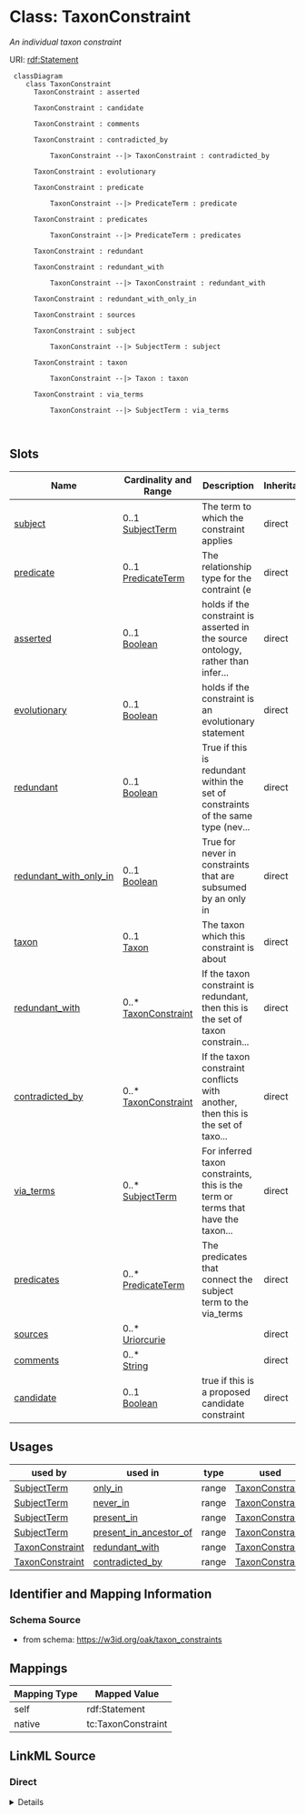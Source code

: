 # Class: TaxonConstraint


_An individual taxon constraint_





URI: [rdf:Statement](http://www.w3.org/1999/02/22-rdf-syntax-ns#Statement)



```{mermaid}
 classDiagram
    class TaxonConstraint
      TaxonConstraint : asserted
        
      TaxonConstraint : candidate
        
      TaxonConstraint : comments
        
      TaxonConstraint : contradicted_by
        
          TaxonConstraint --|> TaxonConstraint : contradicted_by
        
      TaxonConstraint : evolutionary
        
      TaxonConstraint : predicate
        
          TaxonConstraint --|> PredicateTerm : predicate
        
      TaxonConstraint : predicates
        
          TaxonConstraint --|> PredicateTerm : predicates
        
      TaxonConstraint : redundant
        
      TaxonConstraint : redundant_with
        
          TaxonConstraint --|> TaxonConstraint : redundant_with
        
      TaxonConstraint : redundant_with_only_in
        
      TaxonConstraint : sources
        
      TaxonConstraint : subject
        
          TaxonConstraint --|> SubjectTerm : subject
        
      TaxonConstraint : taxon
        
          TaxonConstraint --|> Taxon : taxon
        
      TaxonConstraint : via_terms
        
          TaxonConstraint --|> SubjectTerm : via_terms
        
      
```




<!-- no inheritance hierarchy -->


## Slots

| Name | Cardinality and Range | Description | Inheritance |
| ---  | --- | --- | --- |
| [subject](subject.md) | 0..1 <br/> [SubjectTerm](SubjectTerm.md) | The term to which the constraint applies | direct |
| [predicate](predicate.md) | 0..1 <br/> [PredicateTerm](PredicateTerm.md) | The relationship type for the contraint (e | direct |
| [asserted](asserted.md) | 0..1 <br/> [Boolean](Boolean.md) | holds if the constraint is asserted in the source ontology, rather than infer... | direct |
| [evolutionary](evolutionary.md) | 0..1 <br/> [Boolean](Boolean.md) | holds if the constraint is an evolutionary statement | direct |
| [redundant](redundant.md) | 0..1 <br/> [Boolean](Boolean.md) | True if this is redundant within the set of constraints of the same type (nev... | direct |
| [redundant_with_only_in](redundant_with_only_in.md) | 0..1 <br/> [Boolean](Boolean.md) | True for never in constraints that are subsumed by an only in | direct |
| [taxon](taxon.md) | 0..1 <br/> [Taxon](Taxon.md) | The taxon which this constraint is about | direct |
| [redundant_with](redundant_with.md) | 0..* <br/> [TaxonConstraint](TaxonConstraint.md) | If the taxon constraint is redundant, then this is the set of taxon constrain... | direct |
| [contradicted_by](contradicted_by.md) | 0..* <br/> [TaxonConstraint](TaxonConstraint.md) | If the taxon constraint conflicts with another,  then this is the set of taxo... | direct |
| [via_terms](via_terms.md) | 0..* <br/> [SubjectTerm](SubjectTerm.md) | For inferred taxon constraints, this is the term or terms that have the taxon... | direct |
| [predicates](predicates.md) | 0..* <br/> [PredicateTerm](PredicateTerm.md) | The predicates that connect the subject term to the via_terms | direct |
| [sources](sources.md) | 0..* <br/> [Uriorcurie](Uriorcurie.md) |  | direct |
| [comments](comments.md) | 0..* <br/> [String](String.md) |  | direct |
| [candidate](candidate.md) | 0..1 <br/> [Boolean](Boolean.md) | true if this is a proposed candidate constraint | direct |





## Usages

| used by | used in | type | used |
| ---  | --- | --- | --- |
| [SubjectTerm](SubjectTerm.md) | [only_in](only_in.md) | range | [TaxonConstraint](TaxonConstraint.md) |
| [SubjectTerm](SubjectTerm.md) | [never_in](never_in.md) | range | [TaxonConstraint](TaxonConstraint.md) |
| [SubjectTerm](SubjectTerm.md) | [present_in](present_in.md) | range | [TaxonConstraint](TaxonConstraint.md) |
| [SubjectTerm](SubjectTerm.md) | [present_in_ancestor_of](present_in_ancestor_of.md) | range | [TaxonConstraint](TaxonConstraint.md) |
| [TaxonConstraint](TaxonConstraint.md) | [redundant_with](redundant_with.md) | range | [TaxonConstraint](TaxonConstraint.md) |
| [TaxonConstraint](TaxonConstraint.md) | [contradicted_by](contradicted_by.md) | range | [TaxonConstraint](TaxonConstraint.md) |






## Identifier and Mapping Information







### Schema Source


* from schema: https://w3id.org/oak/taxon_constraints





## Mappings

| Mapping Type | Mapped Value |
| ---  | ---  |
| self | rdf:Statement |
| native | tc:TaxonConstraint |





## LinkML Source

<!-- TODO: investigate https://stackoverflow.com/questions/37606292/how-to-create-tabbed-code-blocks-in-mkdocs-or-sphinx -->

### Direct

<details>
```yaml
name: TaxonConstraint
description: An individual taxon constraint
from_schema: https://w3id.org/oak/taxon_constraints
rank: 1000
attributes:
  subject:
    name: subject
    description: The term to which the constraint applies
    comments:
    - this is a reciprocal slot and will be the same as the containing SubjectTerm
    from_schema: https://w3id.org/oak/taxon_constraints
    rank: 1000
    slot_uri: rdf:subject
    range: SubjectTerm
  predicate:
    name: predicate
    description: The relationship type for the contraint (e.g. in_taxon, never_in
      taxon)
    todos:
    - define a value set of this
    from_schema: https://w3id.org/oak/taxon_constraints
    rank: 1000
    slot_uri: rdf:predicate
    range: PredicateTerm
  asserted:
    name: asserted
    description: holds if the constraint is asserted in the source ontology, rather
      than inferred by rules or reasoning
    from_schema: https://w3id.org/oak/taxon_constraints
    rank: 1000
    range: boolean
  evolutionary:
    name: evolutionary
    description: holds if the constraint is an evolutionary statement
    from_schema: https://w3id.org/oak/taxon_constraints
    rank: 1000
    range: boolean
  redundant:
    name: redundant
    description: True if this is redundant within the set of constraints of the same
      type (never vs only)
    from_schema: https://w3id.org/oak/taxon_constraints
    rank: 1000
    range: boolean
  redundant_with_only_in:
    name: redundant_with_only_in
    description: True for never in constraints that are subsumed by an only in
    from_schema: https://w3id.org/oak/taxon_constraints
    rank: 1000
    range: boolean
  taxon:
    name: taxon
    description: The taxon which this constraint is about. May be species or a more
      general class.
    from_schema: https://w3id.org/oak/taxon_constraints
    rank: 1000
    slot_uri: rdf:object
    range: Taxon
    inlined: true
  redundant_with:
    name: redundant_with
    description: If the taxon constraint is redundant, then this is the set of taxon
      constraints that it is redundant with
    from_schema: https://w3id.org/oak/taxon_constraints
    rank: 1000
    multivalued: true
    range: TaxonConstraint
  contradicted_by:
    name: contradicted_by
    description: If the taxon constraint conflicts with another,  then this is the
      set of taxon constraints that it is redundant with
    from_schema: https://w3id.org/oak/taxon_constraints
    rank: 1000
    multivalued: true
    range: TaxonConstraint
  via_terms:
    name: via_terms
    description: For inferred taxon constraints, this is the term or terms that have
      the taxon constraint asserted
    from_schema: https://w3id.org/oak/taxon_constraints
    rank: 1000
    multivalued: true
    range: SubjectTerm
    inlined: true
    inlined_as_list: true
  predicates:
    name: predicates
    description: The predicates that connect the subject term to the via_terms.
    from_schema: https://w3id.org/oak/taxon_constraints
    rank: 1000
    multivalued: true
    range: PredicateTerm
  sources:
    name: sources
    from_schema: https://w3id.org/oak/taxon_constraints
    rank: 1000
    multivalued: true
    range: uriorcurie
  comments:
    name: comments
    from_schema: https://w3id.org/oak/taxon_constraints
    rank: 1000
    multivalued: true
    range: string
  candidate:
    name: candidate
    description: true if this is a proposed candidate constraint
    from_schema: https://w3id.org/oak/taxon_constraints
    rank: 1000
    range: boolean
class_uri: rdf:Statement

```
</details>

### Induced

<details>
```yaml
name: TaxonConstraint
description: An individual taxon constraint
from_schema: https://w3id.org/oak/taxon_constraints
rank: 1000
attributes:
  subject:
    name: subject
    description: The term to which the constraint applies
    comments:
    - this is a reciprocal slot and will be the same as the containing SubjectTerm
    from_schema: https://w3id.org/oak/taxon_constraints
    rank: 1000
    slot_uri: rdf:subject
    alias: subject
    owner: TaxonConstraint
    domain_of:
    - TaxonConstraint
    range: SubjectTerm
  predicate:
    name: predicate
    description: The relationship type for the contraint (e.g. in_taxon, never_in
      taxon)
    todos:
    - define a value set of this
    from_schema: https://w3id.org/oak/taxon_constraints
    rank: 1000
    slot_uri: rdf:predicate
    alias: predicate
    owner: TaxonConstraint
    domain_of:
    - TaxonConstraint
    range: PredicateTerm
  asserted:
    name: asserted
    description: holds if the constraint is asserted in the source ontology, rather
      than inferred by rules or reasoning
    from_schema: https://w3id.org/oak/taxon_constraints
    rank: 1000
    alias: asserted
    owner: TaxonConstraint
    domain_of:
    - TaxonConstraint
    range: boolean
  evolutionary:
    name: evolutionary
    description: holds if the constraint is an evolutionary statement
    from_schema: https://w3id.org/oak/taxon_constraints
    rank: 1000
    alias: evolutionary
    owner: TaxonConstraint
    domain_of:
    - TaxonConstraint
    range: boolean
  redundant:
    name: redundant
    description: True if this is redundant within the set of constraints of the same
      type (never vs only)
    from_schema: https://w3id.org/oak/taxon_constraints
    rank: 1000
    alias: redundant
    owner: TaxonConstraint
    domain_of:
    - TaxonConstraint
    range: boolean
  redundant_with_only_in:
    name: redundant_with_only_in
    description: True for never in constraints that are subsumed by an only in
    from_schema: https://w3id.org/oak/taxon_constraints
    rank: 1000
    alias: redundant_with_only_in
    owner: TaxonConstraint
    domain_of:
    - TaxonConstraint
    range: boolean
  taxon:
    name: taxon
    description: The taxon which this constraint is about. May be species or a more
      general class.
    from_schema: https://w3id.org/oak/taxon_constraints
    rank: 1000
    slot_uri: rdf:object
    alias: taxon
    owner: TaxonConstraint
    domain_of:
    - TaxonConstraint
    range: Taxon
    inlined: true
  redundant_with:
    name: redundant_with
    description: If the taxon constraint is redundant, then this is the set of taxon
      constraints that it is redundant with
    from_schema: https://w3id.org/oak/taxon_constraints
    rank: 1000
    multivalued: true
    alias: redundant_with
    owner: TaxonConstraint
    domain_of:
    - TaxonConstraint
    range: TaxonConstraint
  contradicted_by:
    name: contradicted_by
    description: If the taxon constraint conflicts with another,  then this is the
      set of taxon constraints that it is redundant with
    from_schema: https://w3id.org/oak/taxon_constraints
    rank: 1000
    multivalued: true
    alias: contradicted_by
    owner: TaxonConstraint
    domain_of:
    - TaxonConstraint
    range: TaxonConstraint
  via_terms:
    name: via_terms
    description: For inferred taxon constraints, this is the term or terms that have
      the taxon constraint asserted
    from_schema: https://w3id.org/oak/taxon_constraints
    rank: 1000
    multivalued: true
    alias: via_terms
    owner: TaxonConstraint
    domain_of:
    - TaxonConstraint
    range: SubjectTerm
    inlined: true
    inlined_as_list: true
  predicates:
    name: predicates
    description: The predicates that connect the subject term to the via_terms.
    from_schema: https://w3id.org/oak/taxon_constraints
    rank: 1000
    multivalued: true
    alias: predicates
    owner: TaxonConstraint
    domain_of:
    - TaxonConstraint
    range: PredicateTerm
  sources:
    name: sources
    from_schema: https://w3id.org/oak/taxon_constraints
    rank: 1000
    multivalued: true
    alias: sources
    owner: TaxonConstraint
    domain_of:
    - TaxonConstraint
    range: uriorcurie
  comments:
    name: comments
    from_schema: https://w3id.org/oak/taxon_constraints
    rank: 1000
    multivalued: true
    alias: comments
    owner: TaxonConstraint
    domain_of:
    - TaxonConstraint
    range: string
  candidate:
    name: candidate
    description: true if this is a proposed candidate constraint
    from_schema: https://w3id.org/oak/taxon_constraints
    rank: 1000
    alias: candidate
    owner: TaxonConstraint
    domain_of:
    - TaxonConstraint
    range: boolean
class_uri: rdf:Statement

```
</details>
